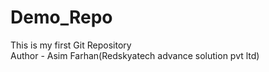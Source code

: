 # Demo_Repo
This is my first Git Repository
<br />
Author - Asim Farhan(Redskyatech advance solution pvt ltd)
